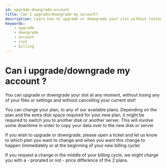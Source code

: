 ```yaml
---
id: upgrade-downgrade-account
title: Can I upgrade/downgrade my account?
description: Learn how to upgrade or downgrade your slot without losing any files or settings.
keywords:
    - upgrade
    - downgrade
    - account
    - slot
    - billing
---
```

# Can i upgrade/downgrade my account ?

You can upgrade or downgrade your slot at any moment, without losing any of your files or settings and without cancelling your current slot!

You can change your plan, to any of our available plans. Depending on the plan and the extra disk space required for your new plan, it might be required to switch you to another disk or another server. This will involve some downtime in order to copy your data over to the new disk or server

If you wish to upgrade or downgrade, please open a ticket and let us know to which plan you want to change and when you want this change to happen (immediately or at the beginning of your new billing cycle)

If you request a change in the middle of your billing cycle, we might charge you with a - prorated or not - price difference of the 2 plans.